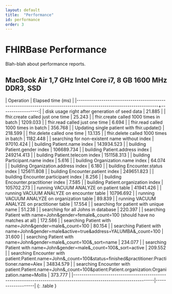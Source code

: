 ```yaml
---
layout: default
title:  "Performance"
id: performance
order: 3
---
```


# FHIRBase Performance

Blah-blah about performance reports.

## MacBook Air 1,7 GHz Intel Core i7, 8 GB 1600 MHz DDR3, SSD

| Operation                                                                                                           | Elapsed time (ms) |
|---------------------------------------------------------------------------------------------------------------------+------------------:|
| disk usage right after generation of seed data                                                                      |            21.885 |
| fhir.create called just one time                                                                                    |            25.243 |
| fhir.create called 1000 times in batch                                                                              |          1209.033 |
| fhir.read called just one time                                                                                      |             6.694 |
| fhir.read called 1000 times in batch                                                                                |           356.768 |
| Updating single patient with fhir.update()                                                                          |           218.599 |
| fhir.delete called one time                                                                                         |            13.135 |
| fhir.delete called 1000 times in batch                                                                              |          1182.448 |
| searching for non-existent name without index                                                                       |         97010.424 |
| building Patient.name index                                                                                         |        143934.523 |
| building Patient.gender index                                                                                       |        106689.734 |
| building Patient.address index                                                                                      |        249214.413 |
| building Patient.telecom index                                                                                      |        151158.313 |
| building Participant.name index                                                                                     |             5.616 |
| building Organization.name index                                                                                    |            64.074 |
| building Organization.address index                                                                                 |             6.180 |
| building Encounter.status index                                                                                     |        125611.808 |
| building Encounter.patient index                                                                                    |        249651.823 |
| building Encounter.participant index                                                                                |             8.256 |
| building Encounter.practitioner index                                                                               |             7.585 |
| building Patient.organization index                                                                                 |        105702.273 |
| running VACUUM ANALYZE on patient table                                                                             |         41941.426 |
| running VACUUM ANALYZE on encounter table                                                                           |         10796.692 |
| running VACUUM ANALYZE on organization table                                                                        |            89.839 |
| running VACUUM ANALYZE on practitioner table                                                                        |            17.554 |
| searching for patient with unique name                                                                              |            51.238 |
| searching for all Johns in database                                                                                 |           220.397 |
| searching Patient with name=John&gender=female&_count=100 (should have no matches at all)                           |           172.586 |
| searching Patient with name=John&gender=male&_count=100                                                             |            80.154 |
| searching Patient with name=John&gender=male&active=true&address=YALUMBA&_count=100                                 |            31.600 |
| searching Patient with name=John&gender=male&_count=100&_sort=name                                                  |           234.077 |
| searching Patient with name=John&gender=male&_count=100&_sort=active                                                |           209.552 |
| searching Encounter with patient:Patient.name=John&_count=100&status=finished&practitioner:Practitioner.name=Alex   |         34834.579 |
| searching Encounter with patient:Patient.name=John&_count=100&patient:Patient.organization:Organization.name=Mollis |           373.777 |
|---------------------------------------------------------------------------------------------------------------------|-------------------|
{: .table }
